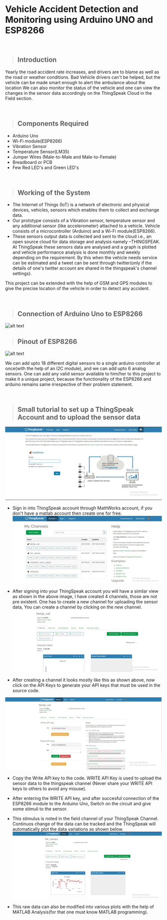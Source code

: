 # Vehicle Accident Detection and Monitoring using Arduino UNO and ESP8266
&nbsp;

> ## Introduction

Yearly the road accident rate increases, and drivers are to blame as well as the road or weather conditions. Bad Vehicle drivers can't be helped, but the vehicle can be made smart enough to alert the ambulance about the location
We can also monitor the status of the vehicle and one can view the changes in the sensor data accordingly on the ThingSpeak Cloud in the Field section.

&nbsp;
> ## Components Required
* Arduino Uno
* Wi-Fi module(ESP8266)
* Vibration Sensor
* Temperature Sensor(LM35)
* Jumper Wires (Male-to-Male and Male-to-Female)
* Breadboard or PCB
* Few Red LED's and Green LED's

&nbsp;
> ## Working of the System
* The Internet of Things (IoT) is a network of electronic and physical devices, vehicles, sensors which enables them to collect and exchange data.
* Our prototype consists of a Vibration sensor, temperature sensor and any additional sensor (like accelerometer) attached to a vehicle. Vehicle consists of a microcontroller (Arduino) and a Wi-Fi module(ESP8266).
* These sensors output data is collected and sent to the cloud i.e., an open source cloud for data storage and analysis namely –THINGSPEAK. At ThingSpeak these sensors data are analysed and a graph is plotted and vehicle performance analysis is done monthly and weekly depending on the requirement. By this when the vehicle needs service can be estimated and a tweet can be sent through twitter(only if the details of one's twitter account are shared in the thingspeak's channel settings).
 
This project can be extended with the help of GSM and GPS modules to give the precise location of the vehicle in order to detect any accident.

&nbsp;
> ## Connection of Arduino Uno to ESP8266
![alt text](https://labbh.files.wordpress.com/2016/05/firmware.png?w=1108)
> ## Pinout of ESP8266
![alt text](https://encrypted-tbn0.gstatic.com/images?q=tbn%3AANd9GcTtBJ7LjUMHzgehvLo43ppoZvt1vRH7hb222Q&usqp=CAU)

We can add upto 18 different digital sensors to a single arduino controller at once(with the help of an I2C module), and we can add upto 6 analog sensors. One can add any valid sensor available to him/her to this project to make it a unique project, because the functionality of the ESP8266 and arduino remains same irrespective of their problem statement.

&nbsp;
> ## Small tutorial to set up a ThingSpeak Account and to upload the sensor data
![alt text](https://github.com/akhilkumar99/Vehicle-Accident-detection/blob/master/sign%20in%20into%20thingspeak.JPG)

* Sign in into ThingSpeak account through MathWorks account, if you don't have a matlab account then create one for free.
![alt text](https://github.com/akhilkumar99/Vehicle-Accident-detection/blob/master/create%20a%20new%20channel.JPG)

* After signing into your ThingSpeak account you will have a similar view as shown in the above image, I have created 4 channels, those are not pre existent. One has to create a new channel for uploading the sensor data, You can create a channel by clicking on the new channel.
![alt text](https://github.com/akhilkumar99/Vehicle-Accident-detection/blob/master/api%20keys.JPG)

* After creating a channel it looks mostly like this as shown above, now click on the API Keys to generate your API keys that must be used in the source code.

![alt text](https://github.com/akhilkumar99/Vehicle-Accident-detection/blob/master/API%20Read%20and%20Write%20Keys.JPG)

* Copy the Write API key to the code. WRITE API Key is used to upload the sensor data to the thingspeak channel (Never share your WRITE API keys to others to avoid any misuse).
* After entering the WRITE API key, and after succesful connection of the ESP8266 module to the Arduino Uno, Switch on the circuit and give some stimuli to the sensor.
* This stimulus is noted in the field channel of your ThingSpeak Channel. Continuos change of the data can be tracked and the ThingSpeak will automatically plot the data variations as shown below.
![alt text](https://github.com/akhilkumar99/Vehicle-Accident-detection/blob/master/ldr%20data%20thingspeak.JPG)

* This raw data can also be modified into various plots with the help of MATLAB Analysis(for that one must know MATLAB programming).

